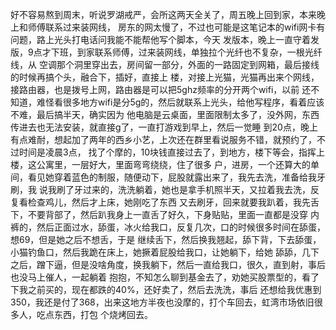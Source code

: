 好不容易熬到周末，听说罗湖戒严，会所这两天全关了，周五晚上回到家，本来晚上和师傅联系过来装网线，
房东的网太慢了，不过也可能是这笔记本的wifi网卡有问题，路上光头打电话问我能不能帮他写个脚本，今天
发版本，晚上一直守着发版，9点才下班，到家联系师傅，过来装网线，单独拉个光纤也不复杂，一根光纤线，从
空调那个洞里穿出去，房间留一部分，外面的一路固定到网箱，最后接线的时候再搞个头，融合下，插好，直接上
楼，对接上光猫，光猫再出来个网线，接路由器，也是拨号上网，路由器是可以把5ghz频率的分开两个wifi，以前
还不知道，难怪看很多地方wifi是分5g的，然后就联系上光头，给他写程序，看着应该不难，最后搞半天，确实因为
他电脑是云桌面，里面限制太多了，没外网，东西传进去也无法安装，就直接g了，一直打游戏到早上，然后一觉睡
到20点，晚上有点难耐，想起加了两年的西乡小艺，上次还在群里看说服务不错，就预约了，不过时间是凌晨3点，
找了个摩的，10块钱直接过去了，到地方，楼下等会，指挥上楼，这公寓里，一层好大，里面弯弯绕绕，住了很多
户，进房，一个还算大的单间，看见她穿着蓝色的制服，随便动下，屁股就露出来了，我先去洗，准备给我牙刷，我
说我刷了牙过来的，洗洗躺着，她也是拿手机照半天，又拉着我去洗，反复看检查鸡儿，然后才上床，她刚吃了东西
又去刷牙，回来就要我趴着，我先舌下，不要背部了，然后趴我身上一直舌了好久，下身贴贴，里面一直都是没穿
内裤的，然后正面过水，舔蛋，冰火给我口，反复几次，口的时候很多时间在舔蛋，想69，但是她之后不想舌，于是
继续舌下，然后换我翘起，舔下背，下去舔蛋，小猫钓鱼口，然后我跪在床上，她撅着屁股给我口，让她躺下，给她
舔舔，几下之后，蹭下逼，但是没啥角度，换我躺下，然后一直给我口，很久，直到射，事后也没马上催人，一起躺着
抱抱，不知怎么聊到基金去了，劝她买股票型的，看了下我之前买的，现在都跌的40%，还好卖了，然后去洗洗，事后
还想给我优惠到350，我还是付了368，出来这地方半夜也没摩的，打个车回去，虹湾市场依旧很多人，吃点东西，打包
个烧烤回去。